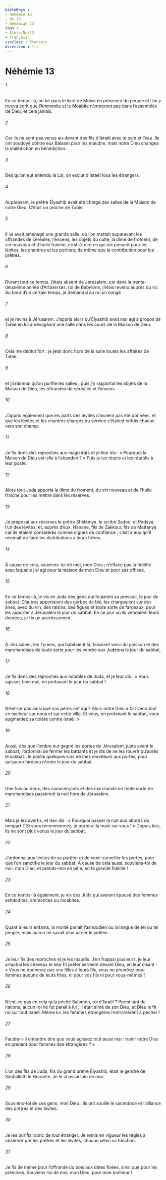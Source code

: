 ```yaml
---
bibleKeys : 
- Néhémie 13
- Ne 13
- Nehemiah 13
tags : 
- Bible/Ne/13
- français
cssclass : français
direction : ltr
---
```


# Néhémie 13

###### 1
En ce temps-là, on lut dans le livre de Moïse en présence du peuple et l’on y trouva écrit que l’Ammonite et le Moabite n’entreront pas dans l’assemblée de Dieu, et cela jamais.
###### 2
Car ils ne sont pas venus au-devant des fils d’Israël avec le pain et l’eau. Ils ont soudoyé contre eux Balaam pour les maudire, mais notre Dieu changea la malédiction en bénédiction.
###### 3
Dès qu’on eut entendu la Loi, on exclut d’Israël tous les étrangers.
###### 4
Auparavant, le prêtre Élyashib avait été chargé des salles de la Maison de notre Dieu. C’était un proche de Tobie.
###### 5
Il lui avait aménagé une grande salle, où l’on mettait auparavant les offrandes de céréales, l’encens, les objets du culte, la dîme de froment, de vin nouveau et d’huile fraîche, c’est-à-dire ce qui est prescrit pour les lévites, les chantres et les portiers, de même que la contribution pour les prêtres.
###### 6
Durant tout ce temps, j’étais absent de Jérusalem, car dans la trente-deuxième année d’Artaxerxès, roi de Babylone, j’étais revenu auprès du roi. Au bout d’un certain temps, je demandai au roi un congé
###### 7
et je revins à Jérusalem. J’appris alors qu’Élyashib avait mal agi à propos de Tobie en lui aménageant une salle dans les cours de la Maison de Dieu.
###### 8
Cela me déplut fort : je jetai donc hors de la salle toutes les affaires de Tobie,
###### 9
et j’ordonnai qu’on purifie les salles ; puis j’y rapportai les objets de la Maison de Dieu, les offrandes de céréales et l’encens.
###### 10
J’appris également que les parts des lévites n’avaient pas été données, et que les lévites et les chantres chargés du service s’étaient enfuis chacun vers son champ.
###### 11
Je fis donc des reproches aux magistrats et je leur dis : « Pourquoi la Maison de Dieu est-elle à l’abandon ? » Puis je les réunis et les rétablis à leur poste.
###### 12
Alors tout Juda apporta la dîme du froment, du vin nouveau et de l’huile fraîche pour les mettre dans les réserves.
###### 13
Je préposai aux réserves le prêtre Shèlèmya, le scribe Sadoc, et Pedaya, l’un des lévites, et, auprès d’eux, Hanane, fils de Zakkour, fils de Mattanya, car ils étaient considérés comme dignes de confiance ; c’est à eux qu’il revenait de faire les distributions à leurs frères.
###### 14
À cause de cela, souviens-toi de moi, mon Dieu ; n’efface pas la fidélité avec laquelle j’ai agi pour la maison de mon Dieu et pour ses offices.
###### 15
En ce temps-là, je vis en Juda des gens qui foulaient au pressoir, le jour du sabbat. D’autres apportaient des gerbes de blé, les chargeaient sur des ânes, avec du vin, des raisins, des figues et toute sorte de fardeaux, pour les apporter à Jérusalem le jour du sabbat. En ce jour où ils vendaient leurs denrées, je fis un avertissement.
###### 16
À Jérusalem, les Tyriens, qui habitaient là, faisaient venir du poisson et des marchandises de toute sorte pour les vendre aux Judéens le jour du sabbat.
###### 17
Je fis donc des reproches aux notables de Juda, et je leur dis : « Vous agissez bien mal, en profanant le jour du sabbat !
###### 18
N’est-ce pas ainsi que vos pères ont agi ? Alors notre Dieu a fait venir tout ce malheur sur nous et sur cette ville. Et vous, en profanant le sabbat, vous augmentez sa colère contre Israël. »
###### 19
Aussi, dès que l’ombre eut gagné les portes de Jérusalem, juste avant le sabbat, j’ordonnai de fermer les battants et je dis de ne les rouvrir qu’après le sabbat. Je postai quelques-uns de mes serviteurs aux portes, pour qu’aucun fardeau n’entre le jour du sabbat.
###### 20
Une fois ou deux, des commerçants et des marchands en toute sorte de marchandises passèrent la nuit hors de Jérusalem.
###### 21
Mais je les avertis, et leur dis : « Pourquoi passer la nuit aux abords du rempart ? Si vous recommencez, je porterai la main sur vous ! » Depuis lors, ils ne sont plus venus le jour du sabbat.
###### 22
J’ordonnai aux lévites de se purifier et de venir surveiller les portes, pour que l’on sanctifie le jour du sabbat.
À cause de cela aussi, souviens-toi de moi, mon Dieu, et prends-moi en pitié, en ta grande fidélité !
###### 23
En ce temps-là également, je vis des Juifs qui avaient épousé des femmes ashdodites, ammonites ou moabites.
###### 24
Quant à leurs enfants, la moitié parlait l’ashdodien ou la langue de tel ou tel peuple, mais aucun ne savait plus parler le judéen.
###### 25
Je leur fis des reproches et je les maudis. J’en frappai plusieurs, je leur arrachai les cheveux et leur fit prêter serment devant Dieu, en leur disant : « Vous ne donnerez pas vos filles à leurs fils, vous ne prendrez pour femmes aucune de leurs filles, ni pour vos fils ni pour vous-mêmes !
###### 26
N’est-ce pas en cela qu’a péché Salomon, roi d’Israël ? Parmi tant de nations, aucun roi ne fut pareil à lui ; il était aimé de son Dieu, et Dieu le fit roi sur tout Israël. Même lui, les femmes étrangères l’entraînèrent à pécher !
###### 27
Faudra-t-il entendre dire que vous agissez tout aussi mal : trahir notre Dieu en prenant pour femmes des étrangères ? »
###### 28
L’un des fils de Juda, fils du grand prêtre Élyashib, était le gendre de Sânballath le Horonite. Je le chassai loin de moi.
###### 29
Souviens-toi de ces gens, mon Dieu : ils ont souillé le sacerdoce et l’alliance des prêtres et des lévites.
###### 30
Je les purifiai donc de tout étranger. Je remis en vigueur les règles à observer par les prêtres et les lévites, chacun selon sa fonction.
###### 31
Je fis de même pour l’offrande du bois aux dates fixées, ainsi que pour les prémices.
Souviens-toi de moi, mon Dieu, pour mon bonheur !

